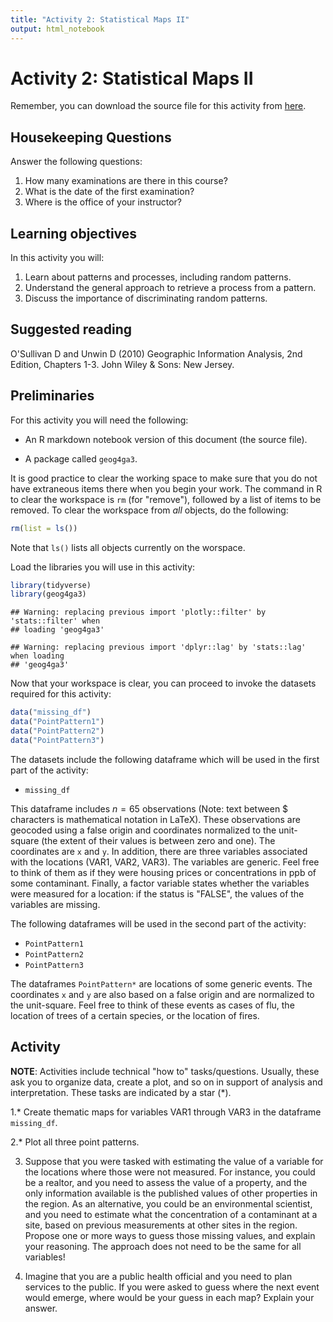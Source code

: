 ```yaml
---
title: "Activity 2: Statistical Maps II"
output: html_notebook
---
```


# Activity 2: Statistical Maps II

Remember, you can download the source file for this activity from [here](https://github.com/paezha/Spatial-Statistics-Course).

## Housekeeping Questions

Answer the following questions:

1. How many examinations are there in this course?
2. What is the date of the first examination?
3. Where is the office of your instructor?

## Learning objectives

In this activity you will:

1. Learn about patterns and processes, including random patterns.
2. Understand the general approach to retrieve a process from a pattern.
3. Discuss the importance of discriminating random patterns.

## Suggested reading

O'Sullivan D and Unwin D (2010) Geographic Information Analysis, 2nd Edition, Chapters 1-3. John Wiley & Sons: New Jersey.

## Preliminaries

For this activity you will need the following:

* An R markdown notebook version of this document (the source file).

* A package called `geog4ga3`.

It is good practice to clear the working space to make sure that you do not have extraneous items there when you begin your work. The command in R to clear the workspace is `rm` (for "remove"), followed by a list of items to be removed. To clear the workspace from _all_ objects, do the following:

```r
rm(list = ls())
```

Note that `ls()` lists all objects currently on the worspace.

Load the libraries you will use in this activity:

```r
library(tidyverse)
library(geog4ga3)
```

```
## Warning: replacing previous import 'plotly::filter' by 'stats::filter' when
## loading 'geog4ga3'
```

```
## Warning: replacing previous import 'dplyr::lag' by 'stats::lag' when loading
## 'geog4ga3'
```

Now that your workspace is clear, you can proceed to invoke the datasets required for this activity:

```r
data("missing_df")
data("PointPattern1")
data("PointPattern2")
data("PointPattern3")
```

The datasets include the following dataframe which will be used in the first part of the activity:

* `missing_df`

This dataframe includes $n = 65$ observations (Note: text between $ characters is mathematical notation in LaTeX). These observations are geocoded using a false origin and coordinates normalized to the unit-square (the extent of their values is between zero and one). The coordinates are `x` and `y`. In addition, there are three variables associated with the locations (VAR1, VAR2, VAR3). The variables are generic. Feel free to think of them as if they were housing prices or concentrations in ppb of some contaminant. Finally, a factor variable states whether the variables were measured for a location: if the status is "FALSE", the values of the variables are missing.

The following dataframes will be used in the second part of the activity:

* `PointPattern1`
* `PointPattern2`
* `PointPattern3`

The dataframes `PointPattern*` are locations of some generic events. The coordinates `x` and `y` are also based on a false origin and are normalized to the unit-square. Feel free to think of these events as cases of flu, the location of trees of a certain species, or the location of fires.

## Activity

**NOTE**: Activities include technical "how to" tasks/questions. Usually, these ask you to organize data, create a plot, and so on in support of analysis and interpretation. These tasks are indicated by a star (*).

1.* Create thematic maps for variables VAR1 through VAR3 in the dataframe `missing_df`. 

2.* Plot all three point patterns.

3. Suppose that you were tasked with estimating the value of a variable for the locations where those were not measured. For instance, you could be a realtor, and you need to assess the value of a property, and the only information available is the published values of other properties in the region. As an alternative, you could be an environmental scientist, and you need to estimate what the concentration of a contaminant at a site, based on previous measurements at other sites in the region. Propose one or more ways to guess those missing values, and explain your reasoning. The approach does not need to be the same for all variables!

4. Imagine that you are a public health official and you need to plan services to the public. If you were asked to guess where the next event would emerge, where would be your guess in each map? Explain your answer.
